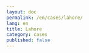 ```yaml
---
layout: doc
permalink: /en/cases/lahore/
lang: en
title: Lahore
category: cases
published: false
---
```


